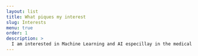```yaml
---
layout: list
title: What piques my interest
slug: Interests
menu: true
order: 1
description: >
  I am interested in Machine Learning and AI especillay in the medical domain. 
---
```

